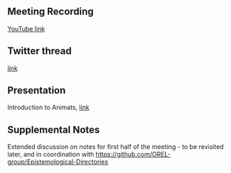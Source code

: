 ## Meeting Recording
[YouTube link](https://www.youtube.com/watch?v=zUEECO3JD-o&feature=emb_logo)

## Twitter thread
[link](https://twitter.com/Orthogonal_Lab/status/1327666141477670913)

## Presentation
Introduction to Animats, [link](https://github.com/Orthogonal-Research-Lab/Meta-brain-Models/blob/master/Animats/Presentation.md)

## Supplemental Notes
Extended discussion on notes for first half of the meeting - to be revisited later, and in coordination with https://github.com/OREL-group/Epistemological-Directories
